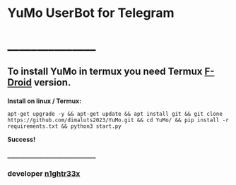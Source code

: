 # YuMo UserBot for Telegram
# _______________
## <p><b>To install YuMo in termux you need Termux <a href="https://f-droid.org/ru/packages/com.termux/">F-Droid</a> version.</b></p>
<p id="12"><b>Install on linux / Termux:</b></p>
<pre><code>apt-get upgrade -y && apt-get update && apt install git && git clone https://github.com/dimaluts2023/YuMo.git && cd YuMo/ && pip install -r requirements.txt && python3 start.py</code></pre>
<b>Success!</b>

#### ______________________________
### developer [n1ghtr33x](t.me/n1ghtr33x)
